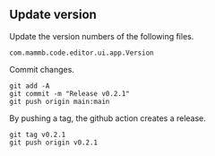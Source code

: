 
## Update version

Update the version numbers of the following files.

```
com.mammb.code.editor.ui.app.Version
```

Commit changes.

```shell
git add -A
git commit -m "Release v0.2.1"
git push origin main:main
```

By pushing a tag, the github action creates a release.

```shell
git tag v0.2.1
git push origin v0.2.1
```

